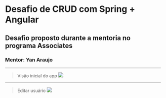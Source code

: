 # Desafio de CRUD com Spring + Angular

## Desafio proposto durante a mentoria no programa Associates

### Mentor: Yan Araujo
---
> Visão inicial do app
![](/img/homePage.png)
---
> Editar usuário
![](/img/updateUser.png)